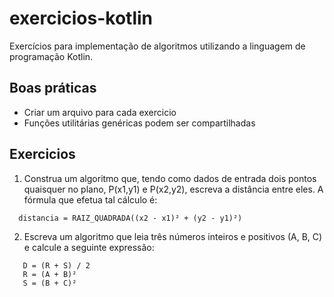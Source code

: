 # exercicios-kotlin
Exercícios para implementação de algoritmos utilizando a linguagem de programação Kotlin.

## Boas práticas

* Criar um arquivo para cada exercicio
* Funções utilitárias genéricas podem ser compartilhadas

## Exercicios

1. Construa um algoritmo que, tendo como dados de entrada dois pontos quaisquer no plano, P(x1,y1) e P(x2,y2), escreva a distância entre eles. 
A fórmula que efetua tal cálculo é: 

```
  distancia = RAIZ_QUADRADA((x2 - x1)² + (y2 - y1)²)
```
  
2. Escreva um algoritmo que leia três números inteiros e positivos (A, B, C) e calcule a seguinte expressão:

```
   D = (R + S) / 2 
   R = (A + B)²
   S = (B + C)²
```
